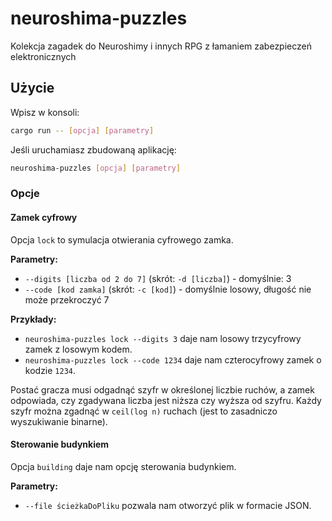 # neuroshima-puzzles
Kolekcja zagadek do Neuroshimy i innych RPG z łamaniem zabezpieczeń elektronicznych

## Użycie
Wpisz w konsoli:

```bash
cargo run -- [opcja] [parametry]
```

Jeśli uruchamiasz zbudowaną aplikację:
```bash
neuroshima-puzzles [opcja] [parametry]
```

### Opcje

#### Zamek cyfrowy
Opcja `lock` to symulacja otwierania cyfrowego zamka.

**Parametry:**
* `--digits [liczba od 2 do 7]` (skrót: `-d [liczba]`) - domyślnie: 3
* `--code [kod zamka]` (skrót: `-c [kod]`) - domyślnie losowy, długość nie może przekroczyć 7

**Przykłady:**
* `neuroshima-puzzles lock --digits 3` daje nam losowy trzycyfrowy zamek z losowym kodem.
* `neuroshima-puzzles lock --code 1234` daje nam czterocyfrowy zamek o kodzie `1234`.

Postać gracza musi odgadnąć szyfr w określonej liczbie ruchów, a zamek odpowiada, czy zgadywana liczba jest niższa czy wyższa od szyfru. Każdy szyfr można zgadnąć w `ceil(log n)` ruchach (jest to zasadniczo wyszukiwanie binarne).

#### Sterowanie budynkiem
Opcja `building` daje nam opcję sterowania budynkiem.

**Parametry:** 
* `--file ścieżkaDoPliku` pozwala nam otworzyć plik w formacie JSON.
